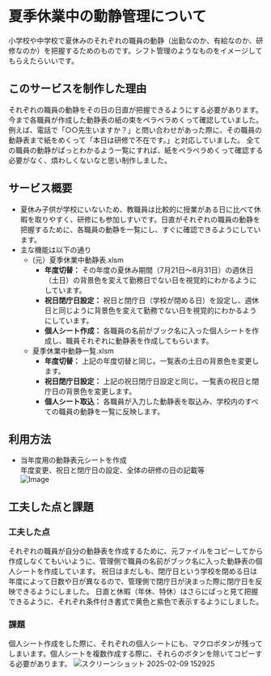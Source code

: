 # 夏季休業中の動静管理について
小学校や中学校で夏休みのそれぞれの職員の動静（出勤なのか、有給なのか、研修なのか）を把握するためのものです。シフト管理のようなものをイメージしてもらえたらいいです。
## このサービスを制作した理由
それぞれの職員の動静をその日の日直が把握できるようにする必要があります。今まで各職員が作成した動静表の紙の束をペラペラめくって確認していました。
例えば、電話で「○○先生いますか？」と問い合わせがあった際に、その職員の動静表まで紙をめくって「本日は研修で不在です。」と対応していました。
全ての職員の動静がぱっとわかるよう一覧にすれば、紙をペラペラめくって確認する必要がなく、煩わしくないなと思い制作しました。
## サービス概要
- 夏休み子供が学校にいないため、教職員は比較的に授業がある日に比べて休暇を取りやすく、研修にも参加しすいです。日直がそれぞれの職員の動静を把握するために、各職員の動静を一覧にし、すぐに確認できるようにしています。
- 主な機能は以下の通り
  - (元）夏季休業中動静表.xlsm
     - **年度切替：** その年度の夏休み期間（7月21日～8月31日）の週休日（土日）の背景色を変えて勤務日でない日を視覚的にわかるようにしています。
     - **祝日閉庁日設定：** 祝日と閉庁日（学校が閉める日）を設定し、週休日と同じように背景色を変えて勤務でない日を視覚的にわかるようにしています。
     - **個人シート作成：** 各職員の名前がブック名に入った個人シートを作成し、職員それぞれに動静表を作成してもらいます。
  - 夏季休業中動静一覧.xlsm
     - **年度切替：** 上記の年度切替と同じ。一覧表の土日の背景色を変更します。
     - **祝日閉庁日設定：** 上記の祝日閉庁日設定と同じ。一覧表の祝日と閉庁日の背景色を変更します。
     - **個人シート取込：** 各職員が入力した動静表を取込み、学校内のすべての職員の動静を一覧に反映します。
## 利用方法
- 当年度用の動静表元シートを作成  
年度変更、祝日と閉庁日の設定、全体の研修の日の記載等  
![Image](https://github.com/user-attachments/assets/6223203b-0e4c-47f5-97c1-ede910fbb9b1)
## 工夫した点と課題
### 工夫した点
それぞれの職員が自分の動静表を作成するために、元ファイルをコピーしてから作成しなくてもいいように、管理側で職員の名前がブック名に入った動静表の個人シートを作成しています。
祝日はまだしも、閉庁日という学校を閉める日は年度によって日数や日が異なるので、管理側で閉庁日が決まった際に閉庁日を反映できるようにしました。
日直と休暇（年休、特休）はさらにぱっと見て把握できるように、それぞれ条件付き書式で黄色と紫色で表示するようにしました。
### 課題
個人シート作成をした際に、それぞれの個人シートにも、マクロボタンが残ってしまいます。個人シートを複数作成する際に、それらのボタンを除いてコピーする必要があります。
![スクリーンショット 2025-02-09 152925](https://github.com/user-attachments/assets/82610aa6-3ac0-4476-b996-9a55c48cb552)

